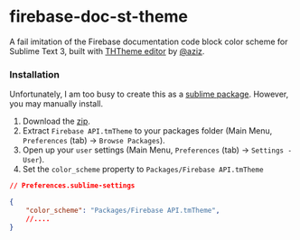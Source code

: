 firebase-doc-st-theme
=====================

A fail imitation of the Firebase documentation code block color scheme for Sublime Text 3, built with [THTheme editor](https://github.com/aziz/tmTheme-Editor) by [@aziz](https://github.com/aziz/).

### Installation

Unfortunately, I am too busy to create this as a [sublime package](https://sublime.wbond.net/). However, you may manually install.

1. Download the [zip](https://github.com/srph/firebase-doc-st-theme/archive/master.zip).
2. Extract ```Firebase API.tmTheme``` to your packages folder (Main Menu, ```Preferences``` (tab) -> ```Browse Packages```).
3. Open up your ```user``` settings (Main Menu, ```Preferences``` (tab) -> ```Settings - User```).
4. Set the ```color_scheme``` property to ```Packages/Firebase API.tmTheme```

```json
// Preferences.sublime-settings

{
	"color_scheme": "Packages/Firebase API.tmTheme",
	//....
}

```